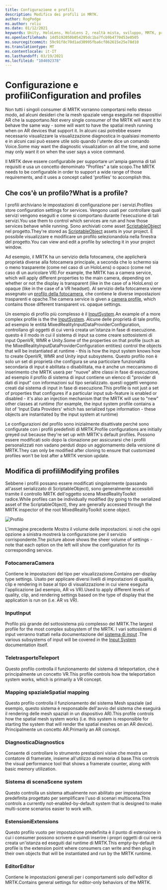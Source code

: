 ```yaml
---
title: Configurazione e profili
description: Modifica dei profili in MRTK.
author: RogPodge
ms.author: roliu
ms.date: 01/12/2021
keywords: Unity, HoloLens, HoloLens 2, realtà mista, sviluppo, MRTK, profilo MRTK
ms.openlocfilehash: 1dd5192050b054295dc1ba7fcb9b4770d53e0505
ms.sourcegitcommit: 59c91f8c70d1ad30995fba6cf862615e25e78d10
ms.translationtype: MT
ms.contentlocale: it-IT
ms.lasthandoff: 03/19/2021
ms.locfileid: "104692378"
---
```

# <a name="configuration-and-profiles"></a><span data-ttu-id="fda56-104">Configurazione e profili</span><span class="sxs-lookup"><span data-stu-id="fda56-104">Configuration and profiles</span></span>

<span data-ttu-id="fda56-105">Non tutti i singoli consumer di MRTK vorranno comportarsi nello stesso modo, ad alcuni desideri che la mesh spaziale venga eseguita nei dispositivi AR che la supportano.</span><span class="sxs-lookup"><span data-stu-id="fda56-105">Not every single consumer of the MRTK will want it to behave the same way - some will want to have the spatial mesh running when on AR devices that support it.</span></span> <span data-ttu-id="fda56-106">In alcuni casi potrebbe essere necessario visualizzare la visualizzazione diagnostica in qualsiasi momento e in alcuni casi può essere utile solo quando l'utente dice un comando Voice.</span><span class="sxs-lookup"><span data-stu-id="fda56-106">Some may want the diagnostic visualization on all the time, and some may only want it on when the user says a voice command.</span></span>

<span data-ttu-id="fda56-107">Il MRTK deve essere configurabile per supportare un'ampia gamma di tali requisiti e usa un concetto denominato "Profiles" a tale scopo.</span><span class="sxs-lookup"><span data-stu-id="fda56-107">The MRTK needs to be configurable in order to support a wide range of those requirements, and it uses a concept called 'profiles' to accomplish this.</span></span>

## <a name="what-is-a-profile"></a><span data-ttu-id="fda56-108">Che cos'è un profilo?</span><span class="sxs-lookup"><span data-stu-id="fda56-108">What is a profile?</span></span>

<span data-ttu-id="fda56-109">I profili archiviano le impostazioni di configurazione per i servizi.</span><span class="sxs-lookup"><span data-stu-id="fda56-109">Profiles store configuration settings for services.</span></span> <span data-ttu-id="fda56-110">Vengono usati per controllare quali servizi vengono eseguiti e come si comportano durante l'esecuzione di tali servizi.</span><span class="sxs-lookup"><span data-stu-id="fda56-110">You use them to control which services are run and how those services behave while running.</span></span> <span data-ttu-id="fda56-111">Sono archiviati come asset [ScriptableObject](https://docs.unity3d.com/Manual/class-ScriptableObject.html) nel progetto.</span><span class="sxs-lookup"><span data-stu-id="fda56-111">They're stored as [ScriptableObject](https://docs.unity3d.com/Manual/class-ScriptableObject.html) assets in your project.</span></span> <span data-ttu-id="fda56-112">È possibile visualizzare e modificare un profilo selezionandola nella finestra del progetto.</span><span class="sxs-lookup"><span data-stu-id="fda56-112">You can view and edit a profile by selecting it in your project window.</span></span>

<span data-ttu-id="fda56-113">Ad esempio, il MRTK ha un servizio della fotocamera, che applicherà proprietà diverse alla fotocamera principale, a seconda che lo schermo sia o meno trasparente (come nel caso di un HoloLens) o opaco (come nel caso di un auricolare VR).</span><span class="sxs-lookup"><span data-stu-id="fda56-113">For example, the MRTK has a camera service, which will apply different properties to the main camera, depending on whether or not the display is transparent (like in the case of a HoloLens) or opaque (like in the case of a VR headset).</span></span> <span data-ttu-id="fda56-114">Al servizio della fotocamera viene assegnato un [profilo della fotocamera](https://github.com/microsoft/MixedRealityToolkit-Unity/blob/mrtk_release/Assets/MixedRealityToolkit/Definitions/MixedRealityCameraProfile.cs), che contiene le diverse impostazioni trasparenti e opache.</span><span class="sxs-lookup"><span data-stu-id="fda56-114">The camera service is given a [camera profile](https://github.com/microsoft/MixedRealityToolkit-Unity/blob/mrtk_release/Assets/MixedRealityToolkit/Definitions/MixedRealityCameraProfile.cs), which contains those different transparent vs. opaque settings.</span></span>

<span data-ttu-id="fda56-115">Un esempio di profilo più complesso è il [InputSystem](https://github.com/microsoft/MixedRealityToolkit-Unity/blob/mrtk_release/Assets/MixedRealityToolkit/Definitions/InputSystem/MixedRealityInputSystemProfile.cs).</span><span class="sxs-lookup"><span data-stu-id="fda56-115">An example of a more complex profile is the the [InputSystem](https://github.com/microsoft/MixedRealityToolkit-Unity/blob/mrtk_release/Assets/MixedRealityToolkit/Definitions/InputSystem/MixedRealityInputSystemProfile.cs).</span></span>
<span data-ttu-id="fda56-116">Alcune delle proprietà di tale profilo, ad esempio le entità MixedRealityInputDataProviderConfiguration, controllano gli oggetti di cui verrà creata un'istanza in fase di esecuzione. questo è il modo in cui il sistema di input sa come creare sottosistemi di input OpenVR, WMR e Unity.</span><span class="sxs-lookup"><span data-stu-id="fda56-116">Some of the properties on that profile (such as the MixedRealityInputDataProviderConfiguration entities) control the objects that will be instantiated at runtime - this is how the input system knows how to create OpenVR, WMR and Unity input subsystems.</span></span> <span data-ttu-id="fda56-117">Questo profilo non è solo un set di proprietà che configura se una particolare funzionalità secondaria di input è abilitata o disabilitata, ma è anche un meccanismo di inserimento che MRTK userà per "nuove" altre classi in fase di esecuzione, ad esempio il profilo di sistema di input contiene un elenco di "provider di dati di input" con informazioni sul tipo serializzato. questi oggetti vengono creati dal sistema di input in fase di esecuzione.</span><span class="sxs-lookup"><span data-stu-id="fda56-117">This profile is not just a set of properties that configures if a particular input sub-feature is enabled or disabled - it's also an injection mechanism that the MRTK will use to "new" other classes at runtime (for example, the input system profile contains a list of 'Input Data Providers' which has serialized type information - these objects are instantiated by the input system at runtime)</span></span>

<span data-ttu-id="fda56-118">Le configurazioni del profilo sono inizialmente disattivate perché sono configurate con i profili predefiniti di MRTK.</span><span class="sxs-lookup"><span data-stu-id="fda56-118">Profile configurations are initially greyed out because they're set up with MRTK's default profiles.</span></span>
<span data-ttu-id="fda56-119">Possono essere modificati solo dopo la clonazione per assicurarsi che i profili personalizzati non vadano perduti dopo un aggiornamento della versione di MRTK.</span><span class="sxs-lookup"><span data-stu-id="fda56-119">They can only be modified after cloning to ensure that customized profiles won't be lost after a MRTK version update.</span></span>

## <a name="modifying-profiles"></a><span data-ttu-id="fda56-120">Modifica di profili</span><span class="sxs-lookup"><span data-stu-id="fda56-120">Modifying profiles</span></span>

<span data-ttu-id="fda56-121">Sebbene i profili possano essere modificati singolarmente (passando all'asset serializzato di ScriptableObject), sono generalmente accessibili tramite il controllo MRTK dell'oggetto scena MixedRealityToolkit radice.</span><span class="sxs-lookup"><span data-stu-id="fda56-121">While profiles can be individually modified (by going to the serialized asset of the ScriptableObject), they are generally accessed through the MRTK inspector of the root MixedRealityToolkit scene object.</span></span>

![Profilo](../features/Images/Profiles/input_profile.png)

<span data-ttu-id="fda56-123">L'immagine precedente Mostra il volume delle impostazioni. si noti che ogni opzione a sinistra mostrerà la configurazione per il servizio corrispondente.</span><span class="sxs-lookup"><span data-stu-id="fda56-123">The picture above shows the sheer volume of settings - note that each option on the left will show the configuration for its corresponding service.</span></span>

### <a name="camera"></a><span data-ttu-id="fda56-124">Fotocamera</span><span class="sxs-lookup"><span data-stu-id="fda56-124">Camera</span></span>

<span data-ttu-id="fda56-125">Contiene le impostazioni del tipo per visualizzazione.</span><span class="sxs-lookup"><span data-stu-id="fda56-125">Contains per-display type settings.</span></span> <span data-ttu-id="fda56-126">Usato per applicare diversi livelli di impostazioni di qualità, clip e rendering in base al tipo di visualizzazione in cui viene eseguita l'applicazione (ad esempio, AR vs VR).</span><span class="sxs-lookup"><span data-stu-id="fda56-126">Used to apply different levels of quality, clip, and rendering settings based on the type of display that the application is run on (i.e. AR vs VR).</span></span>

### <a name="input"></a><span data-ttu-id="fda56-127">Input</span><span class="sxs-lookup"><span data-stu-id="fda56-127">Input</span></span>

<span data-ttu-id="fda56-128">Profilo più grande del sottosistema più complesso del MRTK.</span><span class="sxs-lookup"><span data-stu-id="fda56-128">The largest profile for the most complex subsystem of the MRTK.</span></span> <span data-ttu-id="fda56-129">I vari sottosistemi di input verranno trattati nella documentazione del [sistema di input](InputSystem/Terminology.md) .</span><span class="sxs-lookup"><span data-stu-id="fda56-129">The various subsystems of input will be covered in the [Input System](InputSystem/Terminology.md) documentation itself.</span></span>

### <a name="teleport"></a><span data-ttu-id="fda56-130">Teletrasporto</span><span class="sxs-lookup"><span data-stu-id="fda56-130">Teleport</span></span>

<span data-ttu-id="fda56-131">Questo profilo controlla il funzionamento del sistema di teleportation, che è principalmente un concetto VR.</span><span class="sxs-lookup"><span data-stu-id="fda56-131">This profile controls how the teleportation system works, which is primarily a VR concept.</span></span>

### <a name="spatial-mapping"></a><span data-ttu-id="fda56-132">Mapping spaziale</span><span class="sxs-lookup"><span data-stu-id="fda56-132">Spatial mapping</span></span>

<span data-ttu-id="fda56-133">Questo profilo controlla il funzionamento del sistema Mesh spaziale (ad esempio, questo sistema è responsabile dell'avvio del sistema che eseguirà il rendering delle mesh spaziali in un dispositivo AR).</span><span class="sxs-lookup"><span data-stu-id="fda56-133">This profile controls how the spatial mesh system works (i.e. this system is responsible for starting the system that will render the spatial meshes on an AR device).</span></span> <span data-ttu-id="fda56-134">Principalmente un concetto AR.</span><span class="sxs-lookup"><span data-stu-id="fda56-134">Primarily an AR concept.</span></span>

### <a name="diagnostics"></a><span data-ttu-id="fda56-135">Diagnostica</span><span class="sxs-lookup"><span data-stu-id="fda56-135">Diagnostics</span></span>

<span data-ttu-id="fda56-136">Consente di controllare lo strumento prestazioni visive che mostra un contatore di framerate, insieme all'utilizzo di memoria di base.</span><span class="sxs-lookup"><span data-stu-id="fda56-136">This controls the visual performance tool that shows a framerate counter, along with basic memory utilization.</span></span>

### <a name="scene-system"></a><span data-ttu-id="fda56-137">Sistema di scena</span><span class="sxs-lookup"><span data-stu-id="fda56-137">Scene system</span></span>

<span data-ttu-id="fda56-138">Questo controlla un sistema attualmente non abilitato per impostazione predefinita progettato per semplificare l'uso di scenari multiscena.</span><span class="sxs-lookup"><span data-stu-id="fda56-138">This controls a currently not-enabled-by-default system that is designed to make multi-scene scenarios easier to work with.</span></span>

### <a name="extensions"></a><span data-ttu-id="fda56-139">Estensioni</span><span class="sxs-lookup"><span data-stu-id="fda56-139">Extensions</span></span>

<span data-ttu-id="fda56-140">Questo profilo vuoto per impostazione predefinita è il punto di estensione in cui i consumer possono scrivere e quindi inserire i propri oggetti di cui verrà creata un'istanza ed eseguiti dal runtime di MRTK.</span><span class="sxs-lookup"><span data-stu-id="fda56-140">This empty-by-default profile is the extension point where consumers can write and then plug in their own objects that will be instantiated and run by the MRTK runtime.</span></span>

### <a name="editor"></a><span data-ttu-id="fda56-141">Editor</span><span class="sxs-lookup"><span data-stu-id="fda56-141">Editor</span></span>

<span data-ttu-id="fda56-142">Contiene le impostazioni generali per i comportamenti solo dell'editor di MRTK.</span><span class="sxs-lookup"><span data-stu-id="fda56-142">Contains general settings for editor-only behaviors of the MRTK.</span></span>

